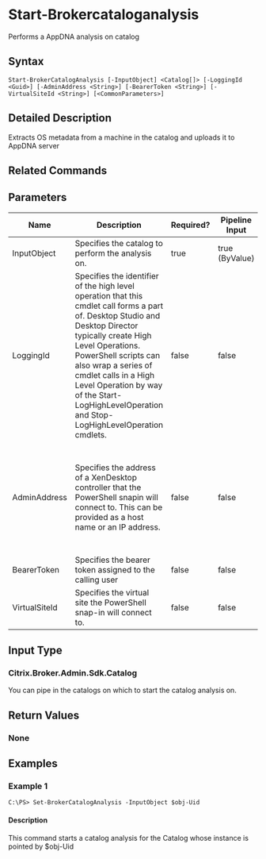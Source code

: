 ﻿
# Start-Brokercataloganalysis
Performs a AppDNA analysis on catalog
## Syntax
```
Start-BrokerCatalogAnalysis [-InputObject] <Catalog[]> [-LoggingId <Guid>] [-AdminAddress <String>] [-BearerToken <String>] [-VirtualSiteId <String>] [<CommonParameters>]
```
## Detailed Description
Extracts OS metadata from a machine in the catalog and uploads it to AppDNA server


## Related Commands

## Parameters
| Name   | Description | Required? | Pipeline Input | Default Value |
| --- | --- | --- | --- | --- |
| InputObject | Specifies the catalog to perform the analysis on. | true | true (ByValue) |  |
| LoggingId | Specifies the identifier of the high level operation that this cmdlet call forms a part of. Desktop Studio and Desktop Director typically create High Level Operations. PowerShell scripts can also wrap a series of cmdlet calls in a High Level Operation by way of the Start-LogHighLevelOperation and Stop-LogHighLevelOperation cmdlets. | false | false |  |
| AdminAddress | Specifies the address of a XenDesktop controller that the PowerShell snapin will connect to. This can be provided as a host name or an IP address. | false | false | Localhost. Once a value is provided by any cmdlet, this value will become the default. |
| BearerToken | Specifies the bearer token assigned to the calling user | false | false |  |
| VirtualSiteId | Specifies the virtual site the PowerShell snap-in will connect to. | false | false |  |

## Input Type

### Citrix.Broker.Admin.Sdk.Catalog
You can pipe in the catalogs on which to start the catalog analysis on.
## Return Values

### None

## Examples

### Example 1
```
C:\PS> Set-BrokerCatalogAnalysis -InputObject $obj-Uid
```
#### Description
This command starts a catalog analysis for the Catalog whose instance is pointed by \$obj-Uid
